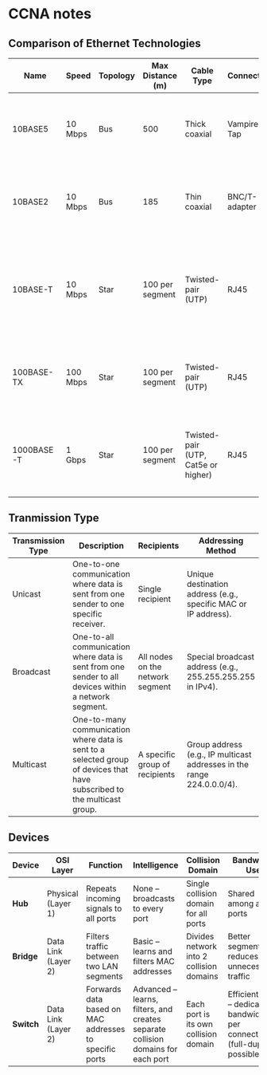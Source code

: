 # CCNA notes

## Comparison of Ethernet Technologies
| Name | Speed | Topology | Max Distance (m) | Cable Type | Connector | Max Active Devices | Technology Name | Notes  |
| ---- | ----- | -------- | ---------------- | ---------- | --------- | ------------------ | --------------- | ------ |
| 10BASE5 | 10 Mbps | Bus | 500 | Thick coaxial | Vampire Tap | ~100 nodes | Thicknet | Early Ethernet; installation was challenging due to cable rigidity.
| 10BASE2 | 10 Mbps | Bus | 185 | Thin coaxial | BNC/T-adapter | ~30 nodes | Thinnet | More flexible and cost-effective; limited segment length.
| 10BASE-T | 10 Mbps | Star | 100 per segment | Twisted-pair (UTP) | RJ45 | 1 device per port; overall network depends on switch capacity (up to ~1024 nodes)* | Ethernet over twisted pair | Uses hubs or switches; better fault isolation compared to bus topology.
| 100BASE-TX | 100 Mbps | Star | 100 per segment | Twisted-pair (UTP) | RJ45 | 1 device per port; overall network design-dependent | Fast Ethernet | Became the standard for LANs; offers higher bandwidth than 10BASE-T.
| 1000BASE-T | 1 Gbps | Star | 100 per segment | Twisted-pair (UTP, Cat5e or higher) | RJ45 | Limited primarily by switch capacity | Gigabit Ethernet | Widely deployed in modern networks; high performance over copper cabling.

## Tranmission Type
| Transmission Type | Description                                                      | Recipients                                     | Addressing Method                                          | Examples                                       |
| ----------------- | ---------------------------------------------------------------- | ---------------------------------------------- | ---------------------------------------------------------- | ---------------------------------------------- |
| Unicast           | One-to-one communication where data is sent from one sender to one specific receiver.  | Single recipient                               | Unique destination address (e.g., specific MAC or IP address).  | Web browsing, email, file transfers.            |
| Broadcast         | One-to-all communication where data is sent from one sender to all devices within a network segment.  | All nodes on the network segment               | Special broadcast address (e.g., 255.255.255.255 in IPv4).  | ARP requests, network announcements.            |
| Multicast         | One-to-many communication where data is sent to a selected group of devices that have subscribed to the multicast group.  | A specific group of recipients                 | Group address (e.g., IP multicast addresses in the range 224.0.0.0/4). | Streaming media, conferencing, real-time data feeds. |

## Devices
| Device  | OSI Layer           | Function                                                       | Intelligence                                                      | Collision Domain                                 | Bandwidth Use                                                                                   | Typical Use Case                                                           |
|---------|---------------------|----------------------------------------------------------------|-------------------------------------------------------------------|--------------------------------------------------|-------------------------------------------------------------------------------------------------|----------------------------------------------------------------------------|
| **Hub** | Physical (Layer 1)  | Repeats incoming signals to all ports                          | None – broadcasts to every port                                   | Single collision domain for all ports            | Shared among all ports                                                                            | Small, less complex networks                                               |
| **Bridge** | Data Link (Layer 2) | Filters traffic between two LAN segments                       | Basic – learns and filters MAC addresses                          | Divides network into 2 collision domains         | Better segmentation reduces unnecessary traffic                                                 | Connecting two network segments                                             |
| **Switch** | Data Link (Layer 2) | Forwards data based on MAC addresses to specific ports           | Advanced – learns, filters, and creates separate collision domains for each port | Each port is its own collision domain            | Efficient use – dedicated bandwidth per connection (full-duplex possible)                        | Modern LAN environments requiring high performance and efficiency           |

